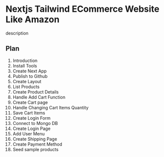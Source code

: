 # Nextjs Tailwind ECommerce Website Like Amazon

description

## Plan

1. Introduction
2. Install Tools
3. Create Next App
4. Publish to Github
5. Create Layout
6. List Products
7. Create Product Details
8. Handle Add Cart Function
9. Create Cart page
10. Handle Changing Cart Items Quantity
11. Save Cart Items
12. Create Login Form
13. Connect to Mongo DB
14. Create Login Page
15. Add User Menu
16. Create Shipping Page
17. Create Payment Method
18. Seed sample products
